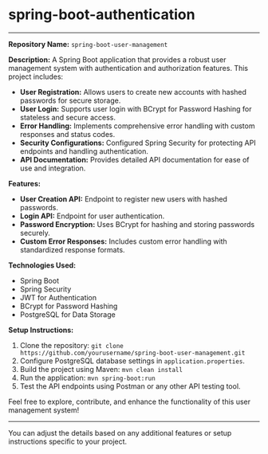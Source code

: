 # spring-boot-authentication
---
**Repository Name:** `spring-boot-user-management`

**Description:**
A Spring Boot application that provides a robust user management system with authentication and authorization features. This project includes:

- **User Registration:** Allows users to create new accounts with hashed passwords for secure storage.
- **User Login:** Supports user login with BCrypt for Password Hashing for stateless and secure access.
- **Error Handling:** Implements comprehensive error handling with custom responses and status codes.
- **Security Configurations:** Configured Spring Security for protecting API endpoints and handling authentication.
- **API Documentation:** Provides detailed API documentation for ease of use and integration.

**Features:**
- **User Creation API:** Endpoint to register new users with hashed passwords.
- **Login API:** Endpoint for user authentication.
- **Password Encryption:** Uses BCrypt for hashing and storing passwords securely.
- **Custom Error Responses:** Includes custom error handling with standardized response formats.

**Technologies Used:**
- Spring Boot
- Spring Security
- JWT for Authentication
- BCrypt for Password Hashing
- PostgreSQL for Data Storage

**Setup Instructions:**
1. Clone the repository: `git clone https://github.com/yourusername/spring-boot-user-management.git`
2. Configure PostgreSQL database settings in `application.properties`.
3. Build the project using Maven: `mvn clean install`
4. Run the application: `mvn spring-boot:run`
5. Test the API endpoints using Postman or any other API testing tool.

Feel free to explore, contribute, and enhance the functionality of this user management system!

---

You can adjust the details based on any additional features or setup instructions specific to your project.
